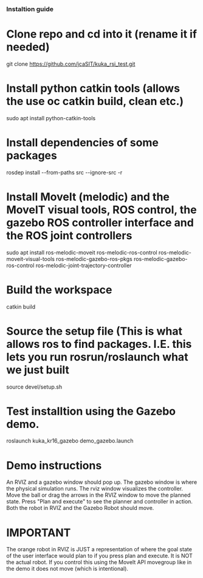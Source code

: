 ### Instaltion guide
# Clone repo and cd into it (rename it if needed)
git clone https://github.com/jcaSIT/kuka_rsi_test.git
# Install python catkin tools (allows the use oc catkin build, clean etc.)
sudo apt install python-catkin-tools 
# Install dependencies of some packages
rosdep install --from-paths src --ignore-src -r
# Install MoveIt (melodic) and the MoveIT visual tools, ROS control, the gazebo ROS controller interface and the ROS joint controllers  
sudo apt install ros-melodic-moveit ros-melodic-ros-control ros-melodic-moveit-visual-tools ros-melodic-gazebo-ros-pkgs ros-melodic-gazebo-ros-control ros-melodic-joint-trajectory-controller
# Build the workspace
catkin build
# Source the setup file (This is what allows ros to find packages. I.E. this lets you run rosrun/roslaunch what we just built
source devel/setup.sh
# Test installtion using the Gazebo demo.
roslaunch kuka_kr16_gazebo demo_gazebo.launch
# Demo instructions

An RVIZ and a gazebo window should pop up. The gazebo window is where the physical simulation runs. The rviz window visualizes the controller. Move the ball or drag the arrows in the RVIZ window to move the planned state. Press "Plan and execute" to see the planner and controller in action. Both the robot in RVIZ and the Gazebo Robot should move. 
# IMPORTANT
The orange robot in RVIZ is JUST a representation of where the goal state of the user interface would plan to if you press plan and execute. It is NOT the actual robot. If you control this using the MoveIt API movegroup like in the demo it does not move (which is intentional).
